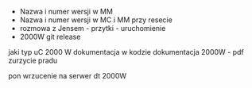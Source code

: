 - Nazwa i numer wersji w MM
- Nazwa i numer wersji w MC i MM przy resecie
- rozmowa z Jensem - przytki - uruchomienie
- 2000W git release


jaki typ uC
2000 W dokumentacja w kodzie
dokumentacja 2000W - pdf
zurzycie pradu


pon
wrzucenie na serwer dt 2000W